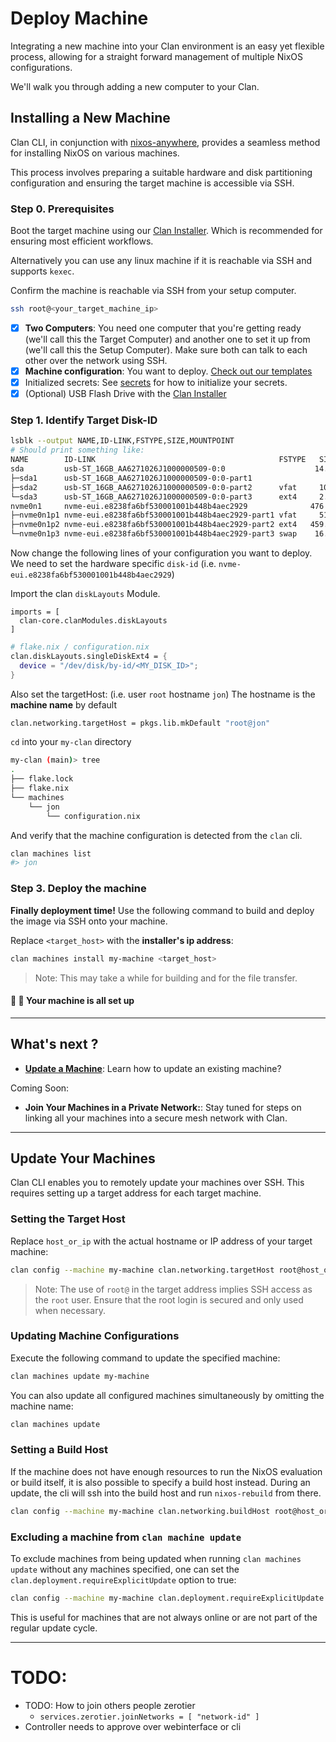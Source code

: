 # Deploy Machine

Integrating a new machine into your Clan environment is an easy yet flexible process, allowing for a straight forward management of multiple NixOS configurations.

We'll walk you through adding a new computer to your Clan.

## Installing a New Machine

Clan CLI, in conjunction with [nixos-anywhere](https://github.com/nix-community/nixos-anywhere), provides a seamless method for installing NixOS on various machines.

This process involves preparing a suitable hardware and disk partitioning configuration and ensuring the target machine is accessible via SSH.

### Step 0. Prerequisites

Boot the target machine using our [Clan Installer](installer.md). Which is recommended for ensuring most efficient workflows.

Alternatively you can use any linux machine if it is reachable via SSH and supports `kexec`.

Confirm the machine is reachable via SSH from your setup computer.

```bash
ssh root@<your_target_machine_ip>
```

- [x] **Two Computers**: You need one computer that you're getting ready (we'll call this the Target Computer) and another one to set it up from (we'll call this the Setup Computer). Make sure both can talk to each other over the network using SSH.
- [x] **Machine configuration**: You want to deploy. [Check out our templates](../templates/index.md)
- [x] Initialized secrets: See [secrets](secrets.md) for how to initialize your secrets.
- [x] (Optional) USB Flash Drive with the [Clan Installer](installer.md)

### Step 1. Identify Target Disk-ID

```bash
lsblk --output NAME,ID-LINK,FSTYPE,SIZE,MOUNTPOINT
# Should print something like:
NAME        ID-LINK                                         FSTYPE   SIZE MOUNTPOINT
sda         usb-ST_16GB_AA6271026J1000000509-0:0                    14.9G 
├─sda1      usb-ST_16GB_AA6271026J1000000509-0:0-part1                 1M 
├─sda2      usb-ST_16GB_AA6271026J1000000509-0:0-part2      vfat     100M /boot
└─sda3      usb-ST_16GB_AA6271026J1000000509-0:0-part3      ext4     2.9G /
nvme0n1     nvme-eui.e8238fa6bf530001001b448b4aec2929              476.9G 
├─nvme0n1p1 nvme-eui.e8238fa6bf530001001b448b4aec2929-part1 vfat     512M 
├─nvme0n1p2 nvme-eui.e8238fa6bf530001001b448b4aec2929-part2 ext4   459.6G 
└─nvme0n1p3 nvme-eui.e8238fa6bf530001001b448b4aec2929-part3 swap    16.8G
```

Now change the following lines of your configuration you want to deploy.
We need to set the hardware specific `disk-id` (i.e. `nvme-eui.e8238fa6bf530001001b448b4aec2929`)

Import the clan `diskLayouts` Module.
```
imports = [
  clan-core.clanModules.diskLayouts
]
```

```nix
# flake.nix / configuration.nix
clan.diskLayouts.singleDiskExt4 = {
  device = "/dev/disk/by-id/<MY_DISK_ID>";
}
```

Also set the targetHost: (i.e. user `root` hostname `jon`)
The hostname is the **machine name** by default

```nix
clan.networking.targetHost = pkgs.lib.mkDefault "root@jon"
```

`cd` into your `my-clan` directory

```bash
my-clan (main)> tree
.
├── flake.lock
├── flake.nix
└── machines
    └── jon
        └── configuration.nix
```

And verify that the machine configuration is detected from the `clan` cli.

```bash
clan machines list
#> jon
```

### Step 3. Deploy the machine

**Finally deployment time!** Use the following command to build and deploy the image via SSH onto your machine.

Replace `<target_host>` with the **installer's ip address**:

```bash
clan machines install my-machine <target_host>
```

> Note: This may take a while for building and for the file transfer.

#### 🎉 🚀 Your machine is all set up

---

## What's next ?

- [**Update a Machine**](#update-your-machines): Learn how to update an existing machine?

Coming Soon:

- **Join Your Machines in a Private Network:**: Stay tuned for steps on linking all your machines into a secure mesh network with Clan.

---

## Update Your Machines

Clan CLI enables you to remotely update your machines over SSH. This requires setting up a target address for each target machine.

### Setting the Target Host

Replace `host_or_ip` with the actual hostname or IP address of your target machine:

```bash
clan config --machine my-machine clan.networking.targetHost root@host_or_ip
```

> Note: The use of `root@` in the target address implies SSH access as the `root` user.
> Ensure that the root login is secured and only used when necessary.

### Updating Machine Configurations

Execute the following command to update the specified machine:

```bash
clan machines update my-machine
```

You can also update all configured machines simultaneously by omitting the machine name:

```bash
clan machines update
```

### Setting a Build Host

If the machine does not have enough resources to run the NixOS evaluation or build itself,
it is also possible to specify a build host instead.
During an update, the cli will ssh into the build host and run `nixos-rebuild` from there.

```bash
clan config --machine my-machine clan.networking.buildHost root@host_or_ip
```

### Excluding a machine from `clan machine update`

To exclude machines from being updated when running `clan machines update` without any machines specified,
one can set the `clan.deployment.requireExplicitUpdate` option to true:

```bash
clan config --machine my-machine clan.deployment.requireExplicitUpdate true
```

This is useful for machines that are not always online or are not part of the regular update cycle.

---

# TODO:
* TODO: How to join others people zerotier
  * `services.zerotier.joinNetworks = [ "network-id" ]`
* Controller needs to approve over webinterface or cli
